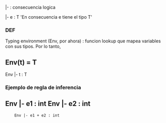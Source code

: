 |- : consecuencia logica

|- e : T 
'En consecuencia e tiene el tipo T'

### DEF
Typing environment (Env, por ahora) : funcion lookup que mapea variables con sus tipos.
Por lo tanto, 

Env(t) = T
----------
Env |- t : T

### Ejemplo de regla de inferencia

Env |- e1 : int         Env |- e2 : int
----------------------------------------
        Env |- e1 + e2 : int
